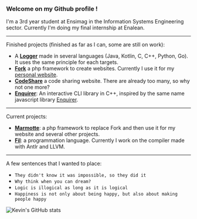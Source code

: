 ### Welcome on my Github profile !

I'm a 3rd year student at Ensimag in the Information Systems Engineering sector. Currently I'm doing my final internship at Enalean.

---

Finished projects (finished as far as I can, some are still on work):

- A **[Logger](https://github.com/Gashmob/Logger)** made in several languages (Java, Kotlin, C, C++, Python, Go). It uses the same principle for each targets.
- **[Fork](https://github.com/Gashmob/Fork)** a php framework to create websites. Currently I use it for my [personal website](https://ktraini.com).
- **[CodeShare](https://github.com/Gashmob/CodeShare)** a code sharing website. There are already too many, so why not one more?
- **[Enquirer](https://github.com/Gashmob/Enquirer)**: An interactive CLI library in C++, inspired by the same name javascript library [Enquirer](https://www.npmjs.com/package/enquirer).

---

Current projects:

- **[Marmotte](https://github.com/Marmotte-Framework)**: a php framework to replace Fork and then use it for my website and several other projects.
- **[Fil](https://github.com/Fil-Language)**: a programmation language. Currently I work on the compiler made with Antlr and LLVM.

---

A few sentences that I wanted to place:
- `They didn't know it was impossible, so they did it`
- `Why think when you can dream?`
- `Logic is illogical as long as it is logical`
- `Happiness is not only about being happy, but also about making people happy`


![Kevin's GitHub stats](https://github-readme-stats.vercel.app/api?username=gashmob&show_icons=true&theme=darcula)
